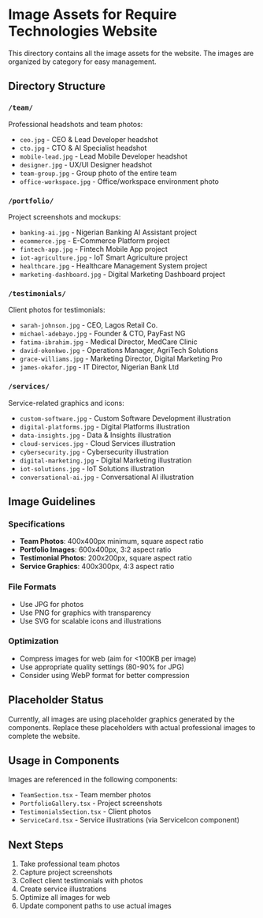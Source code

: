 # Image Assets for Require Technologies Website

This directory contains all the image assets for the website. The images are organized by category for easy management.

## Directory Structure

### `/team/`
Professional headshots and team photos:
- `ceo.jpg` - CEO & Lead Developer headshot
- `cto.jpg` - CTO & AI Specialist headshot  
- `mobile-lead.jpg` - Lead Mobile Developer headshot
- `designer.jpg` - UX/UI Designer headshot
- `team-group.jpg` - Group photo of the entire team
- `office-workspace.jpg` - Office/workspace environment photo

### `/portfolio/`
Project screenshots and mockups:
- `banking-ai.jpg` - Nigerian Banking AI Assistant project
- `ecommerce.jpg` - E-Commerce Platform project
- `fintech-app.jpg` - Fintech Mobile App project
- `iot-agriculture.jpg` - IoT Smart Agriculture project
- `healthcare.jpg` - Healthcare Management System project
- `marketing-dashboard.jpg` - Digital Marketing Dashboard project

### `/testimonials/`
Client photos for testimonials:
- `sarah-johnson.jpg` - CEO, Lagos Retail Co.
- `michael-adebayo.jpg` - Founder & CTO, PayFast NG
- `fatima-ibrahim.jpg` - Medical Director, MedCare Clinic
- `david-okonkwo.jpg` - Operations Manager, AgriTech Solutions
- `grace-williams.jpg` - Marketing Director, Digital Marketing Pro
- `james-okafor.jpg` - IT Director, Nigerian Bank Ltd

### `/services/`
Service-related graphics and icons:
- `custom-software.jpg` - Custom Software Development illustration
- `digital-platforms.jpg` - Digital Platforms illustration
- `data-insights.jpg` - Data & Insights illustration
- `cloud-services.jpg` - Cloud Services illustration
- `cybersecurity.jpg` - Cybersecurity illustration
- `digital-marketing.jpg` - Digital Marketing illustration
- `iot-solutions.jpg` - IoT Solutions illustration
- `conversational-ai.jpg` - Conversational AI illustration

## Image Guidelines

### Specifications
- **Team Photos**: 400x400px minimum, square aspect ratio
- **Portfolio Images**: 600x400px, 3:2 aspect ratio
- **Testimonial Photos**: 200x200px, square aspect ratio
- **Service Graphics**: 400x300px, 4:3 aspect ratio

### File Formats
- Use JPG for photos
- Use PNG for graphics with transparency
- Use SVG for scalable icons and illustrations

### Optimization
- Compress images for web (aim for <100KB per image)
- Use appropriate quality settings (80-90% for JPG)
- Consider using WebP format for better compression

## Placeholder Status

Currently, all images are using placeholder graphics generated by the components. Replace these placeholders with actual professional images to complete the website.

## Usage in Components

Images are referenced in the following components:
- `TeamSection.tsx` - Team member photos
- `PortfolioGallery.tsx` - Project screenshots
- `TestimonialsSection.tsx` - Client photos
- `ServiceCard.tsx` - Service illustrations (via ServiceIcon component)

## Next Steps

1. Take professional team photos
2. Capture project screenshots
3. Collect client testimonials with photos
4. Create service illustrations
5. Optimize all images for web
6. Update component paths to use actual images
